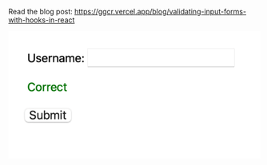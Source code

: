 Read the blog post: https://ggcr.vercel.app/blog/validating-input-forms-with-hooks-in-react

![](https://github.com/ggcr/validate-input-reacthooks/blob/master/public/demo.gif)
